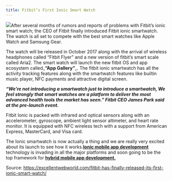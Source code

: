 ```yaml
---
title: Fitbit’s First Ionic Smart Watch
---
```


![](https://excellentwebworld.com/wp-content/uploads/2017/08/Fitbit-has-finally-released-its-first-smart-watch.jpg)After several months of rumors and reports of problems with Fitbit’s ionic smart watch; the CEO of Fitbit finally introduced Fitbit ionic smartwatch. The watch is all set to compete with the best smart watches like Apple Watch and Samsung Gear.

The watch will be released in October 2017 along with the arrival of wireless headphones called “Fitbit Flyer” and a new version of fitbit’s smart scale called Aria2. The smart watch will launch the new fitbit OS and app ecosystem called_**“App Gallery”**_.
The fitbit ionic smartwatch has all the activity tracking features along with the smartwatch features like builtin music player, NFC payments and attractive digital screen.

_**“We’re not introducing a smartwatch just to introduce a smartwatch, We feel strongly that smart watches are a platform to deliver the most advanced health tools the market has seen.” Fitbit CEO James Park said at the pre-launch event.**_

Fitbit Ionic is packed with infrared and optical sensors along with an accelerometer, gyroscope, ambient light sensor altimeter, and heart rate monitor. It is equipped with NFC wireless tech with a support from American Express, MasterCard, and Visa card.

The Ionic smartwatch is now actually a thing and we are really very excited about its launch to see how it works.[**Ionic mobile app development**](https://excellentwebworld.com/internet-of-things-solutions-services/) technology is invading in all the major platforms and soon going to be the top framework for [**hybrid mobile app development.**](https://excellentwebworld.com/hybrid-app-development)

Source: https://excellentwebworld.com/fitbit-has-finally-released-its-first-ionic-smart-watch/

